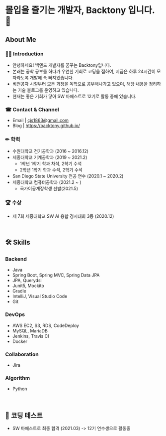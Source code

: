 # 몰입을 즐기는 개발자, Backtony 입니다. 👋


## About Me
### 💁‍♂️ Introduction
+ 안녕하세요! 백엔드 개발자를 꿈꾸는 Backtony입니다.
+ 본래는 공학 공부를 하다가 우연한 기회로 코딩을 접하여, 지금은 하루 24시간이 모자라도록 개발에 푹 빠져있습니다.
+ 비전공자 시절부터 모든 과정을 독학으로 공부해나가고 있으며, 해당 내용을 정리하는 기술 블로그를 운영하고 있습니다.
+ 현재는 좋은 기회가 닿아 SW 마에스트로 12기로 활동 중에 있습니다.

### ☎ Contact & Channel
+ Email | cjs1863@gmail.com
+ Blog | <a href="https://backtony.github.io/" target="_blank">https://backtony.github.io/</a>


### ✏ 학력 
+ 수원대학교 전기공학과 (2016 ~ 2016.12)
+ 세종대학교 기계공학과 (2019 ~ 2021.2)  
  - 1학년 1학기 학과 차석, 2학기 수석
  - 2학년 1학기 학과 수석, 2학기 수석  
+ San Diego State University 전공 연수 (2020.1 ~ 2020.2)  
+ 세종대학교 컴퓨터공학과 (2021.2 ~ )
  - 국가이공계장학생 선발(2021.5)



### 🏆 수상
+ 제 7회 세종대학교 SW AI 융합 경시대회 3등 (2020.12)

<br>


## 🛠 Skills
### Backend
+ Java
+ Spring Boot, Spring MVC, Spring Data JPA
+ JPA, Querydsl
+ Junit5, Mockito
+ Gradle
+ IntelliJ, Visual Studio Code
+ Git

### DevOps
+ AWS EC2, S3, RDS, CodeDeploy
+ MySQL, MariaDB
+ Jenkins, Travis CI
+ Docker

### Collaboration
+ Jira

### Algorithm
+ Python


<br>

## 🚩 코딩 테스트
  - SW 마에스트로 최종 합격 (2021.03) -> 12기 연수생으로 활동중
